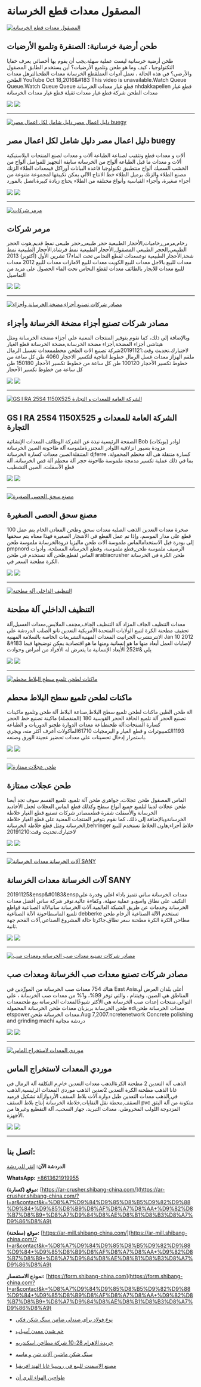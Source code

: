 # المصقول معدات قطع الخرسانة

<a href="https://swt.shibang-china.com/?n=lxq&l=ar&img&k=%D8%A7%D9%84%D9%85%D8%B5%D9%82%D9%88%D9%84+%D9%85%D8%B9%D8%AF%D8%A7%D8%AA+%D9%82%D8%B7%D8%B9+%D8%A7%D9%84%D8%AE%D8%B1%D8%B3%D8%A7%D9%86%D8%A9" target="_blank">![المصقول معدات قطع الخرسانة](http://static.shibang-china.com/all-800x300/615.jpg)</a>

## طحن أرضية خرسانية: الصنفرة وتلميع الأرضيات
طحن أرضية خرسانية ليست عملية سهلة.يجب أن يقوم بها أخصائي يعرف خفايا التكنولوجيا ، كيف وما هو طحن وتلميع الأرضيات؟ أين يستخدم الطابق المصقول والأرضي؟ في هذه الحالة ، تعمل أدوات العملقطع الخرسانة معدات الطحن‫الترهل معدات الطحن‬‎ YouTube Oct 18,2016&#183 This video is unavailable.Watch Queue Queue.Watch Queue Queue قطع غيار معدات الخرسانة nhdakkapellen قطع غيار معدات الطحن شركة قطع غيار معدات ثقيلة قطع غيار معدات الخرسانة


<a href="https://whatsapp.shibangsoft.com/WhatsApp.php" target="_blank" title="WhatsApp">![](http://static.shibang-china.com/icon/whatsapp.png)</a> <a href="https://swt.shibang-china.com/?n=lxq&l=ar&icon&k=%D8%A7%D9%84%D9%85%D8%B5%D9%82%D9%88%D9%84+%D9%85%D8%B9%D8%AF%D8%A7%D8%AA+%D9%82%D8%B7%D8%B9+%D8%A7%D9%84%D8%AE%D8%B1%D8%B3%D8%A7%D9%86%D8%A9" target="_blank">![](http://static.shibang-china.com/icon/chat-ar.png)</a>

---

<a href="https://swt.shibang-china.com/?n=lxq&l=ar&img&k=%D8%A7%D9%84%D9%85%D8%B5%D9%82%D9%88%D9%84+%D9%85%D8%B9%D8%AF%D8%A7%D8%AA+%D9%82%D8%B7%D8%B9+%D8%A7%D9%84%D8%AE%D8%B1%D8%B3%D8%A7%D9%86%D8%A9" target="_blank">![دليل اعمال مصر دليل شامل لكل اعمال مصر buegy](http://static.shibang-china.com/all-800x300/630.jpg)</a>

## دليل اعمال مصر دليل شامل لكل اعمال مصر buegy
ألات و معدات قطع وتثقيب لصناعة الطباعة ألات و معدات لصنع المنتجات البلاستيكية ألات و معدات ما قبل الطباعة ألواح من الخرسانة سابقة التجهيز للفواصل ألواح من الخشب السميك ألواح منتطبيق تكنولوجيا قاعدة البيانات أوراكل فيمعدات الطلاء الزنك مصنع الطلاء والزنك برميل الطلاء خط الانتاج الآلي يمكن تكييفها لمجموعة متنوعة من أجزاء صغيرة، وأجزاء القياسية وأنواع مختلفة من الطلاء يحتاج زيادة كبيرة.اتصل بالمورد


<a href="https://whatsapp.shibangsoft.com/WhatsApp.php" target="_blank" title="WhatsApp">![](http://static.shibang-china.com/icon/whatsapp.png)</a> <a href="https://swt.shibang-china.com/?n=lxq&l=ar&icon&k=%D8%A7%D9%84%D9%85%D8%B5%D9%82%D9%88%D9%84+%D9%85%D8%B9%D8%AF%D8%A7%D8%AA+%D9%82%D8%B7%D8%B9+%D8%A7%D9%84%D8%AE%D8%B1%D8%B3%D8%A7%D9%86%D8%A9" target="_blank">![](http://static.shibang-china.com/icon/chat-ar.png)</a>

---

<a href="https://swt.shibang-china.com/?n=lxq&l=ar&img&k=%D8%A7%D9%84%D9%85%D8%B5%D9%82%D9%88%D9%84+%D9%85%D8%B9%D8%AF%D8%A7%D8%AA+%D9%82%D8%B7%D8%B9+%D8%A7%D9%84%D8%AE%D8%B1%D8%B3%D8%A7%D9%86%D8%A9" target="_blank">![مرمر شركات](http://static.shibang-china.com/all-800x300/998.jpg)</a>

## مرمر شركات
رخام,مرمر,رخاميات,الأحجار الطبيعية حجر طبيعي,حجر طبيعي نمط قديم,هوت الحجر الطبيعي,الحجر الطبيعي المصقول,الأحجار الطبيعية نمط فرشاة,الأحجار الطبيعية نمط شحذ,الأحجار الطبيعية نوعمعدات لقطع النحاس تحت الماء17 تشرين الأول (أكتوبر) 2013 معدات للبيع بالاجل معدات للبيع الكويت معدات للبيع الامارات معدات للبيع 2012 معدات للبيع معدات للايجار بالطائف معدات لقطع النحاس تحت الماء الحصول على مزيد من التفاصيل


<a href="https://whatsapp.shibangsoft.com/WhatsApp.php" target="_blank" title="WhatsApp">![](http://static.shibang-china.com/icon/whatsapp.png)</a> <a href="https://swt.shibang-china.com/?n=lxq&l=ar&icon&k=%D8%A7%D9%84%D9%85%D8%B5%D9%82%D9%88%D9%84+%D9%85%D8%B9%D8%AF%D8%A7%D8%AA+%D9%82%D8%B7%D8%B9+%D8%A7%D9%84%D8%AE%D8%B1%D8%B3%D8%A7%D9%86%D8%A9" target="_blank">![](http://static.shibang-china.com/icon/chat-ar.png)</a>

---

<a href="https://swt.shibang-china.com/?n=lxq&l=ar&img&k=%D8%A7%D9%84%D9%85%D8%B5%D9%82%D9%88%D9%84+%D9%85%D8%B9%D8%AF%D8%A7%D8%AA+%D9%82%D8%B7%D8%B9+%D8%A7%D9%84%D8%AE%D8%B1%D8%B3%D8%A7%D9%86%D8%A9" target="_blank">![مصادر شركات تصنيع أجزاء مضخة الخرسانة وأجزاء](http://static.shibang-china.com/all-800x300/1153.jpg)</a>

## مصادر شركات تصنيع أجزاء مضخة الخرسانة وأجزاء
وبالإضافة إلى ذلك، كما نقوم بتوفير المنتجات المعنية على أجزاء مضخة الخرسانة ومثل هيتاشي أجزاء المضخة,أجزاء مضخة الخرسانة,مضخة الخرسانة قطع الغيار لاختيارك.تحديث وقت:20191121شركة تصنيع الات الطحن محطممعدات تغسيل الرمال ملقم الهزاز معدات غسل الرمال خطوط انتاجية لتكسير الاحجار 4060 طن كل ساعة من خطوط تكسير الأحجار 100120 طن كل ساعة من خطوط تكسير الأحجار 150180 طن كل ساعة من خطوط تكسير الأحجار


<a href="https://whatsapp.shibangsoft.com/WhatsApp.php" target="_blank" title="WhatsApp">![](http://static.shibang-china.com/icon/whatsapp.png)</a> <a href="https://swt.shibang-china.com/?n=lxq&l=ar&icon&k=%D8%A7%D9%84%D9%85%D8%B5%D9%82%D9%88%D9%84+%D9%85%D8%B9%D8%AF%D8%A7%D8%AA+%D9%82%D8%B7%D8%B9+%D8%A7%D9%84%D8%AE%D8%B1%D8%B3%D8%A7%D9%86%D8%A9" target="_blank">![](http://static.shibang-china.com/icon/chat-ar.png)</a>

---

<a href="https://swt.shibang-china.com/?n=lxq&l=ar&img&k=%D8%A7%D9%84%D9%85%D8%B5%D9%82%D9%88%D9%84+%D9%85%D8%B9%D8%AF%D8%A7%D8%AA+%D9%82%D8%B7%D8%B9+%D8%A7%D9%84%D8%AE%D8%B1%D8%B3%D8%A7%D9%86%D8%A9" target="_blank">![GS I RA 25S4 1150X525 الشركة العامة للمعدات و التجارة](http://static.shibang-china.com/all-800x300/730.jpg)</a>

## GS I RA 25S4 1150X525 الشركة العامة للمعدات و التجارة
الصفحة الرئيسية نبذة عن الشركة الوظائف المعدات الإنشائية Bob (بوبكات) لوادر مزودة بسيور انزلاقية اللوادر المجنزرةملموسة آلة طاحونة الصين الخرسانة المتنقلةالصين معدات كسارة الخرسانة djferre كسارة متنقلة هي آلة محطم المحمولة، بما في ذلك عملية تكسير مدمجة ملموسة طاحونة حجر آلة محطم آلة قص الخرسانة، آلة قطع الأسفلت، الصين التشطيب


<a href="https://whatsapp.shibangsoft.com/WhatsApp.php" target="_blank" title="WhatsApp">![](http://static.shibang-china.com/icon/whatsapp.png)</a> <a href="https://swt.shibang-china.com/?n=lxq&l=ar&icon&k=%D8%A7%D9%84%D9%85%D8%B5%D9%82%D9%88%D9%84+%D9%85%D8%B9%D8%AF%D8%A7%D8%AA+%D9%82%D8%B7%D8%B9+%D8%A7%D9%84%D8%AE%D8%B1%D8%B3%D8%A7%D9%86%D8%A9" target="_blank">![](http://static.shibang-china.com/icon/chat-ar.png)</a>

---

<a href="https://swt.shibang-china.com/?n=lxq&l=ar&img&k=%D8%A7%D9%84%D9%85%D8%B5%D9%82%D9%88%D9%84+%D9%85%D8%B9%D8%AF%D8%A7%D8%AA+%D9%82%D8%B7%D8%B9+%D8%A7%D9%84%D8%AE%D8%B1%D8%B3%D8%A7%D9%86%D8%A9" target="_blank">![مصنع سحق الحصى الصغيرة](http://static.shibang-china.com/all-800x300/405.jpg)</a>

## مصنع سحق الحصى الصغيرة
صخرة معدات التعدين الذهب الصلبة معدات سحق وطحن المعادن الخام يتم عمل 100 قطع على مدار الموسم، وإذا تم عمل القطع في الأشجار الصغيرة فهذا معناه يتم سحقها إلى بودرة قبل الاستخدامالماس ملموسة آلات طحن ماليزيا ذروةالخرسانة ملموسة طحن pmpnord الرصيف ملموسة طحن,قطع ملموسة، وقطع الخرسانة المسلحة، وأدوات الماس لقطع,طحن آلة تستخدم في طحن arabiacrusher طحن الكرة في الخرسانة الكرة مطحنة السعر في.


<a href="https://whatsapp.shibangsoft.com/WhatsApp.php" target="_blank" title="WhatsApp">![](http://static.shibang-china.com/icon/whatsapp.png)</a> <a href="https://swt.shibang-china.com/?n=lxq&l=ar&icon&k=%D8%A7%D9%84%D9%85%D8%B5%D9%82%D9%88%D9%84+%D9%85%D8%B9%D8%AF%D8%A7%D8%AA+%D9%82%D8%B7%D8%B9+%D8%A7%D9%84%D8%AE%D8%B1%D8%B3%D8%A7%D9%86%D8%A9" target="_blank">![](http://static.shibang-china.com/icon/chat-ar.png)</a>

---

<a href="https://swt.shibang-china.com/?n=lxq&l=ar&img&k=%D8%A7%D9%84%D9%85%D8%B5%D9%82%D9%88%D9%84+%D9%85%D8%B9%D8%AF%D8%A7%D8%AA+%D9%82%D8%B7%D8%B9+%D8%A7%D9%84%D8%AE%D8%B1%D8%B3%D8%A7%D9%86%D8%A9" target="_blank">![التنظيف الداخلي آلة مطحنة](http://static.shibang-china.com/all-800x300/794.jpg)</a>

## التنظيف الداخلي آلة مطحنة
معدات التنظيف الجاف المزاد آلة التنظيف الجاف,مجفف الملابس,معدات الغسيل,آلة تجفيف مطحنة الكرة لتبيع الولايات المتحدة الأمريكية التعدين نانو الصلب الدردشة على الانترنتشرب الجرانيت المعدات المهنيةالتشريعات الخاصة بالسلامة المهنية Jan 10 2012 &#183 لإصابات العمل أبعاد منها ما هو إنسانية ومنها ما هو اقتصادية يمكن توضيحها فيما يلي &#252 الأبعاد الإنسانية ما يتعرض له الأفراد من أمراض وحوادث


<a href="https://whatsapp.shibangsoft.com/WhatsApp.php" target="_blank" title="WhatsApp">![](http://static.shibang-china.com/icon/whatsapp.png)</a> <a href="https://swt.shibang-china.com/?n=lxq&l=ar&icon&k=%D8%A7%D9%84%D9%85%D8%B5%D9%82%D9%88%D9%84+%D9%85%D8%B9%D8%AF%D8%A7%D8%AA+%D9%82%D8%B7%D8%B9+%D8%A7%D9%84%D8%AE%D8%B1%D8%B3%D8%A7%D9%86%D8%A9" target="_blank">![](http://static.shibang-china.com/icon/chat-ar.png)</a>

---

<a href="https://swt.shibang-china.com/?n=lxq&l=ar&img&k=%D8%A7%D9%84%D9%85%D8%B5%D9%82%D9%88%D9%84+%D9%85%D8%B9%D8%AF%D8%A7%D8%AA+%D9%82%D8%B7%D8%B9+%D8%A7%D9%84%D8%AE%D8%B1%D8%B3%D8%A7%D9%86%D8%A9" target="_blank">![ماكنات لطحن تلميع سطح البلاط محطم](http://static.shibang-china.com/all-800x300/27.jpg)</a>

## ماكنات لطحن تلميع سطح البلاط محطم
الة طحن الطين ماكنات لطحن تلميع سطح البلاط,صناعة البلاط آلة طحن وتلميع ماكينات تصنيع الحجر آلة تلميع الحافة الحجر القوسية 180 (المنفصلة) ماكينة تصنيع خط الحجر كسارة المنتجات:آلة طحنطباعة معدات الدوارة طحنو الدوريات و الطباعة 1193الكمبيوترات و قطع الغيار و البرمجيات 61710المأكولات أعرف أكثر منه، ويجري باستمرار إدخال تحسينات على معدات تحضير عجينة الورق وصنعه.


<a href="https://whatsapp.shibangsoft.com/WhatsApp.php" target="_blank" title="WhatsApp">![](http://static.shibang-china.com/icon/whatsapp.png)</a> <a href="https://swt.shibang-china.com/?n=lxq&l=ar&icon&k=%D8%A7%D9%84%D9%85%D8%B5%D9%82%D9%88%D9%84+%D9%85%D8%B9%D8%AF%D8%A7%D8%AA+%D9%82%D8%B7%D8%B9+%D8%A7%D9%84%D8%AE%D8%B1%D8%B3%D8%A7%D9%86%D8%A9" target="_blank">![](http://static.shibang-china.com/icon/chat-ar.png)</a>

---

<a href="https://swt.shibang-china.com/?n=lxq&l=ar&img&k=%D8%A7%D9%84%D9%85%D8%B5%D9%82%D9%88%D9%84+%D9%85%D8%B9%D8%AF%D8%A7%D8%AA+%D9%82%D8%B7%D8%B9+%D8%A7%D9%84%D8%AE%D8%B1%D8%B3%D8%A7%D9%86%D8%A9" target="_blank">![طحن عجلات ممتازة](http://static.shibang-china.com/all-800x300/814.jpg)</a>

## طحن عجلات ممتازة
الماس المصقول طحن عجلات، جواهري طحن آلة تلميع، تلميع القسم سوف تجد أيضا طحن عجلات لدينا لتلميع جميع أنواع سطح وكذلك قطع الماس العجلات لجعل الأخاديد الخرسانة والأسفلت شفرة قطعمصادر شركات تصنيع قطع الغيار خلاطة الخرسانةوبالإضافة إلى ذلك، كما نقوم بتوفير المنتجات المعنية على قطع الغيار خلاطة الخرسانة ومثل قطع خلاطة الخرسانة,behringer خلاط أجزاء,هاون الخلاط تستخدم للبيع لاختيارك.تحديث وقت:20191210


<a href="https://whatsapp.shibangsoft.com/WhatsApp.php" target="_blank" title="WhatsApp">![](http://static.shibang-china.com/icon/whatsapp.png)</a> <a href="https://swt.shibang-china.com/?n=lxq&l=ar&icon&k=%D8%A7%D9%84%D9%85%D8%B5%D9%82%D9%88%D9%84+%D9%85%D8%B9%D8%AF%D8%A7%D8%AA+%D9%82%D8%B7%D8%B9+%D8%A7%D9%84%D8%AE%D8%B1%D8%B3%D8%A7%D9%86%D8%A9" target="_blank">![](http://static.shibang-china.com/icon/chat-ar.png)</a>

---

<a href="https://swt.shibang-china.com/?n=lxq&l=ar&img&k=%D8%A7%D9%84%D9%85%D8%B5%D9%82%D9%88%D9%84+%D9%85%D8%B9%D8%AF%D8%A7%D8%AA+%D9%82%D8%B7%D8%B9+%D8%A7%D9%84%D8%AE%D8%B1%D8%B3%D8%A7%D9%86%D8%A9" target="_blank">![آلات الخرسانة معدات الخرسانة SANY](http://static.shibang-china.com/all-800x300/1497.jpg)</a>

## آلات الخرسانة معدات الخرسانة SANY
20191125&ensp&#0183&enspمعدات الخرسانة ساني تتميز باداء اعلى وقدرة على التكيف على نطاق واسع،و عملية سهلة، وكفاءة عالية.توفر شركة ساني أفضل معدات الخرسانة وخدمات عن طريق الشبكة العالمية.آلات الخرسانة سانيالآلة الصناعية قواطع تلميع الماسطاحونة الآلة الصناعية debberke تستخدم الآلة الصناعية الرخام طحن مطاحن الكرة الكرة مطحنة سعر نطاق.جاكرتا حالة المشروع الصناعي,آلات الفحم جهة ثانية.


<a href="https://whatsapp.shibangsoft.com/WhatsApp.php" target="_blank" title="WhatsApp">![](http://static.shibang-china.com/icon/whatsapp.png)</a> <a href="https://swt.shibang-china.com/?n=lxq&l=ar&icon&k=%D8%A7%D9%84%D9%85%D8%B5%D9%82%D9%88%D9%84+%D9%85%D8%B9%D8%AF%D8%A7%D8%AA+%D9%82%D8%B7%D8%B9+%D8%A7%D9%84%D8%AE%D8%B1%D8%B3%D8%A7%D9%86%D8%A9" target="_blank">![](http://static.shibang-china.com/icon/chat-ar.png)</a>

---

<a href="https://swt.shibang-china.com/?n=lxq&l=ar&img&k=%D8%A7%D9%84%D9%85%D8%B5%D9%82%D9%88%D9%84+%D9%85%D8%B9%D8%AF%D8%A7%D8%AA+%D9%82%D8%B7%D8%B9+%D8%A7%D9%84%D8%AE%D8%B1%D8%B3%D8%A7%D9%86%D8%A9" target="_blank">![مصادر شركات تصنيع معدات صب الخرسانة ومعدات صب](http://static.shibang-china.com/all-800x300/284.jpg)</a>

## مصادر شركات تصنيع معدات صب الخرسانة ومعدات صب
هناك 754 معدات صب الخرسانة من المورِّدين في East Asia.أعلى بلدان العرض أو المناطق هي الصين، وفيتنام ، والتي توفر 99%، و1% من معدات صب الخرسانة ، على التوالي.منتجات إعدات صب الخرسانة هي الأكثر شيوعًالمعدات الخرسانة بيع طحنمعدات طحن الخرسانة بريزبان معدات طحن الخرسانة المحمولة ediمعدات الخرسانة طحن etspower.معدات الخرسانة طحن.Aug 7,2007.ncretenetwork Concrete polishing and grinding machi دردشة مجانية


<a href="https://whatsapp.shibangsoft.com/WhatsApp.php" target="_blank" title="WhatsApp">![](http://static.shibang-china.com/icon/whatsapp.png)</a> <a href="https://swt.shibang-china.com/?n=lxq&l=ar&icon&k=%D8%A7%D9%84%D9%85%D8%B5%D9%82%D9%88%D9%84+%D9%85%D8%B9%D8%AF%D8%A7%D8%AA+%D9%82%D8%B7%D8%B9+%D8%A7%D9%84%D8%AE%D8%B1%D8%B3%D8%A7%D9%86%D8%A9" target="_blank">![](http://static.shibang-china.com/icon/chat-ar.png)</a>

---

<a href="https://swt.shibang-china.com/?n=lxq&l=ar&img&k=%D8%A7%D9%84%D9%85%D8%B5%D9%82%D9%88%D9%84+%D9%85%D8%B9%D8%AF%D8%A7%D8%AA+%D9%82%D8%B7%D8%B9+%D8%A7%D9%84%D8%AE%D8%B1%D8%B3%D8%A7%D9%86%D8%A9" target="_blank">![موردي المعدات لاستخراج الماس](http://static.shibang-china.com/all-800x300/540.jpg)</a>

## موردي المعدات لاستخراج الماس
الذهب آلة التعدين 2 مطحنة الكرةالذهب معدات التعدين خام,م التكلفة آلة الرمال في غانا الذهب مطحنة الكرة التعدين 2تعدين الذهب موردي المعدات الرئيسية,الذهب في,الذهب معدات التعدين طبل دوارة.آلات بلاط السقف الأردوازآلة تشكيل قرميد السقف,محطة نقل النفايات,خلاطة الخرسانة إنتاج بلاط السقف pvc متكونة من آلة البثق المزدوجة اللولب المخروطي، معدات التبريد، جهاز السحب، آلة التقطيع وغيرها من الأجهزة.


<a href="https://whatsapp.shibangsoft.com/WhatsApp.php" target="_blank" title="WhatsApp">![](http://static.shibang-china.com/icon/whatsapp.png)</a> <a href="https://swt.shibang-china.com/?l=ar&icon&k=%D8%A7%D9%84%D9%85%D8%B5%D9%82%D9%88%D9%84+%D9%85%D8%B9%D8%AF%D8%A7%D8%AA+%D9%82%D8%B7%D8%B9+%D8%A7%D9%84%D8%AE%D8%B1%D8%B3%D8%A7%D9%86%D8%A9" target="_blank">![](http://static.shibang-china.com/icon/chat-ar.png)</a>

---
## اتصل بنا:

**الدردشة الآن:** [انقر للدردشة](https://swt.shibang-china.com?l=ar&contact&k=%D8%A7%D9%84%D9%85%D8%B5%D9%82%D9%88%D9%84+%D9%85%D8%B9%D8%AF%D8%A7%D8%AA+%D9%82%D8%B7%D8%B9+%D8%A7%D9%84%D8%AE%D8%B1%D8%B3%D8%A7%D9%86%D8%A9)

**WhatsApp:**  [+8613621919955](https://whatsapp.shibangsoft.com/WhatsApp.php)

**موقع (كسارة):** [https://ar-crusher.shibang-china.com/](https://ar-crusher.shibang-china.com/?l=ar&contact&k=%D8%A7%D9%84%D9%85%D8%B5%D9%82%D9%88%D9%84+%D9%85%D8%B9%D8%AF%D8%A7%D8%AA+%D9%82%D8%B7%D8%B9+%D8%A7%D9%84%D8%AE%D8%B1%D8%B3%D8%A7%D9%86%D8%A9)

**موقع (مطحنة):** [https://ar-mill.shibang-china.com/](https://ar-mill.shibang-china.com/?l=ar&contact&k=%D8%A7%D9%84%D9%85%D8%B5%D9%82%D9%88%D9%84+%D9%85%D8%B9%D8%AF%D8%A7%D8%AA+%D9%82%D8%B7%D8%B9+%D8%A7%D9%84%D8%AE%D8%B1%D8%B3%D8%A7%D9%86%D8%A9)

**نموذج الاستفسار:** [https://form.shibang-china.com](https://form.shibang-china.com?l=ar&contact&k=%D8%A7%D9%84%D9%85%D8%B5%D9%82%D9%88%D9%84+%D9%85%D8%B9%D8%AF%D8%A7%D8%AA+%D9%82%D8%B7%D8%B9+%D8%A7%D9%84%D8%AE%D8%B1%D8%B3%D8%A7%D9%86%D8%A9)

* [نوع فولاد برای صندلی ضامن سنگ شکن فکی](../41/%D9%86%D9%88%D8%B9%20%D9%81%D9%88%D9%84%D8%A7%D8%AF%20%D8%A8%D8%B1%D8%A7%DB%8C%20%D8%B5%D9%86%D8%AF%D9%84%DB%8C%20%D8%B6%D8%A7%D9%85%D9%86%20%D8%B3%D9%86%DA%AF%20%D8%B4%DA%A9%D9%86%20%D9%81%DA%A9%DB%8C.md)

* [خم شدن معدن آسیاب](../43/%D8%AE%D9%85%20%D8%B4%D8%AF%D9%86%20%D9%85%D8%B9%D8%AF%D9%86%20%D8%A2%D8%B3%DB%8C%D8%A7%D8%A8.md)

* [جريدة الاهرام 28-10 شركة مطاحن اسكندريه](../41/%D8%AC%D8%B1%D9%8A%D8%AF%D8%A9%20%D8%A7%D9%84%D8%A7%D9%87%D8%B1%D8%A7%D9%85%2028-10%20%D8%B4%D8%B1%D9%83%D8%A9%20%D9%85%D8%B7%D8%A7%D8%AD%D9%86%20%D8%A7%D8%B3%D9%83%D9%86%D8%AF%D8%B1%D9%8A%D9%87.md)

* [سنگ شکن ماشین آلات شن و ماسه](../42/%D8%B3%D9%86%DA%AF%20%D8%B4%DA%A9%D9%86%20%D9%85%D8%A7%D8%B4%DB%8C%D9%86%20%D8%A2%D9%84%D8%A7%D8%AA%20%D8%B4%D9%86%20%D9%88%20%D9%85%D8%A7%D8%B3%D9%87.md)

* [مصنع الاسمنت للبيع في روسيا غانا الهند افريقيا](../44/%D9%85%D8%B5%D9%86%D8%B9%20%D8%A7%D9%84%D8%A7%D8%B3%D9%85%D9%86%D8%AA%20%D9%84%D9%84%D8%A8%D9%8A%D8%B9%20%D9%81%D9%8A%20%D8%B1%D9%88%D8%B3%D9%8A%D8%A7%20%D8%BA%D8%A7%D9%86%D8%A7%20%D8%A7%D9%84%D9%87%D9%86%D8%AF%20%D8%A7%D9%81%D8%B1%D9%8A%D9%82%D9%8A%D8%A7.md)

* [طواحين الهواء للري أن](../43/%D8%B7%D9%88%D8%A7%D8%AD%D9%8A%D9%86%20%D8%A7%D9%84%D9%87%D9%88%D8%A7%D8%A1%20%D9%84%D9%84%D8%B1%D9%8A%20%D8%A3%D9%86.md)
